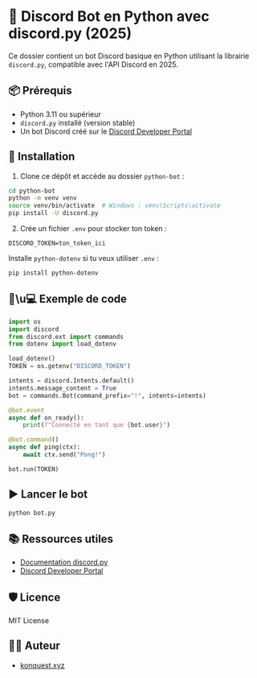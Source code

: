 # 🤖 Discord Bot en Python avec discord.py (2025)

Ce dossier contient un bot Discord basique en Python utilisant la librairie `discord.py`, compatible avec l'API Discord en 2025.

## 📦 Prérequis

- Python 3.11 ou supérieur
- `discord.py` installé (version stable)
- Un bot Discord créé sur le [Discord Developer Portal](https://discord.com/developers/applications)

## 🚀 Installation

1. Clone ce dépôt et accède au dossier `python-bot` :

```bash
cd python-bot
python -m venv venv
source venv/bin/activate  # Windows : venv\Scripts\activate
pip install -U discord.py
```

2. Crée un fichier `.env` pour stocker ton token :

```
DISCORD_TOKEN=ton_token_ici
```

Installe `python-dotenv` si tu veux utiliser `.env` :
```bash
pip install python-dotenv
```

## 🧑‍\u💻 Exemple de code

```python
import os
import discord
from discord.ext import commands
from dotenv import load_dotenv

load_dotenv()
TOKEN = os.getenv("DISCORD_TOKEN")

intents = discord.Intents.default()
intents.message_content = True
bot = commands.Bot(command_prefix="!", intents=intents)

@bot.event
async def on_ready():
    print(f"Connecté en tant que {bot.user}")

@bot.command()
async def ping(ctx):
    await ctx.send("Pong!")

bot.run(TOKEN)
```

## ▶️ Lancer le bot

```bash
python bot.py
```

## 📚 Ressources utiles

- [Documentation discord.py](https://discordpy.readthedocs.io/en/stable/)
- [Discord Developer Portal](https://discord.com/developers/applications)

## 🛡 Licence

MIT License

## 👨‍💻 Auteur

- [konquest.xyz](https://konquest.xyz)